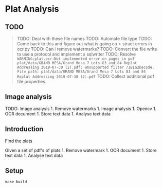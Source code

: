 # Plat Analysis

## TODO

> TODO: Deal with these file names
> TODO: Automate file type
> TODO: Come back to this and figure out what is going on
    > struct errors in ocr.py
> TODO: Can i remove watermarks?
> TODO: Convert the file write to use a protocol and implement a sqlwriter
> TODO: Resolve `WARNING:plat.ocr:Not implemented error on pages in pdf plat/data/GRAND MESA/Grand Mesa 7 Lots 83 and 84 Replat Addressing 2019-07-30 (2).pdf: unsupported filter /JBIG2Decode. File path: plat/data/GRAND MESA/Grand Mesa 7 Lots 83 and 84 Replat Addressing 2019-07-30 (2).pdf`
> TODO: Collect additional pdf file properties.

## Image analysis

TODO: Image analysis
    1. Remove watermarks
    1. Image analysis
    1. Opencv
    1. OCR document
    1. Store text data
    1. Analyse text data

## Introduction

Find the plats

Given a set of pdf's of plats
    1. Remove watermark
    1. OCR document
    1. Store text data
    1. Analyse text data

## Setup

```shell
make build
```
